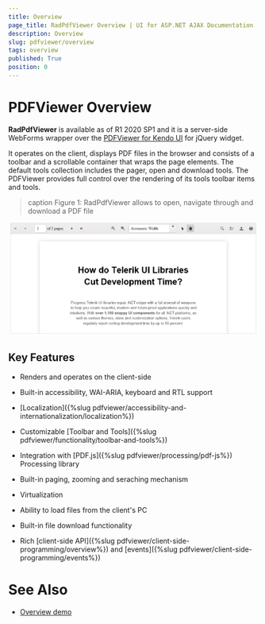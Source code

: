 ```yaml
---
title: Overview
page_title: RadPdfViewer Overview | UI for ASP.NET AJAX Documentation
description: Overview
slug: pdfviewer/overview
tags: overview
published: True
position: 0
---
```


# PDFViewer Overview

**RadPdfViewer** is available as of R1 2020 SP1 and it is a server-side WebForms wrapper over the [PDFViewer for Kendo UI](https://docs.telerik.com/kendo-ui/controls/PDF/PDFViewer/overview) for jQuery widget.


It operates on the client, displays PDF files in the browser and consists of a toolbar and a scrollable container that wraps the page elements. The default tools collection includes the pager, open and download tools. The PDFViewer provides full control over the rendering of its tools toolbar items and tools.

>caption Figure 1: RadPdfViewer allows to open, navigate through and download a PDF file

![multiselect-overview](images/pdfviewer-overview.png)

## Key Features

* Renders and operates on the client-side

* Built-in accessibility, WAI-ARIA, keyboard and RTL support

* [Localization]({%slug pdfviewer/accessibility-and-internationalization/localization%})

* Customizable [Toolbar and Tools]({%slug pdfviewer/functionality/toolbar-and-tools%})

* Integration with [PDF.js]({%slug pdfviewer/processing/pdf-js%}) Processing library

* Built-in paging, zooming and seraching mechanism

* Virtualization

* Ability to load files from the client's PC

* Built-in file download functionality

* Rich [client-side API]({%slug pdfviewer/client-side-programming/overview%}) and [events]({%slug pdfviewer/client-side-programming/events%})


# See Also

 * [Overview demo](http://demos.telerik.com/aspnet-ajax/pdfviewer/overview/defaultcs.aspx)





